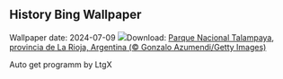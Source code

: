 ## History Bing Wallpaper
Wallpaper date: 2024-07-09
![](https://www.bing.com/th?id=OHR.TalampayaNP_ES-ES2038373529_UHD.jpg&w=1000)Download: [Parque Nacional Talampaya, provincia de La Rioja, Argentina (© Gonzalo Azumendi/Getty Images)](https://www.bing.com/th?id=OHR.TalampayaNP_ES-ES2038373529_UHD.jpg)

Auto get programm by LtgX
